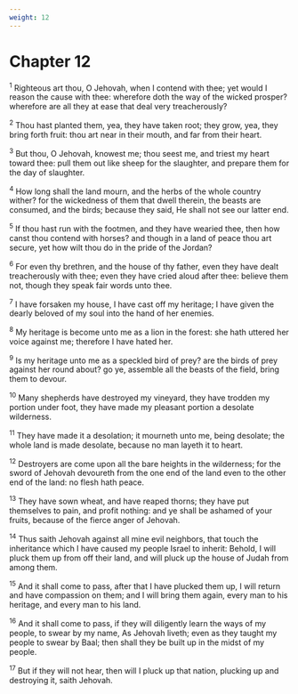 ```yaml
---
weight: 12
---
```


# Chapter 12

<sup>1</sup> Righteous art thou, O Jehovah, when I contend with thee; yet would I reason the cause with thee: wherefore doth the way of the wicked prosper? wherefore are all they at ease that deal very treacherously? 

<sup>2</sup> Thou hast planted them, yea, they have taken root; they grow, yea, they bring forth fruit: thou art near in their mouth, and far from their heart. 

<sup>3</sup> But thou, O Jehovah, knowest me; thou seest me, and triest my heart toward thee: pull them out like sheep for the slaughter, and prepare them for the day of slaughter. 

<sup>4</sup> How long shall the land mourn, and the herbs of the whole country wither? for the wickedness of them that dwell therein, the beasts are consumed, and the birds; because they said, He shall not see our latter end. 

<sup>5</sup> If thou hast run with the footmen, and they have wearied thee, then how canst thou contend with horses? and though in a land of peace thou art secure, yet how wilt thou do in the pride of the Jordan? 

<sup>6</sup> For even thy brethren, and the house of thy father, even they have dealt treacherously with thee; even they have cried aloud after thee: believe them not, though they speak fair words unto thee. 

<sup>7</sup> I have forsaken my house, I have cast off my heritage; I have given the dearly beloved of my soul into the hand of her enemies. 

<sup>8</sup> My heritage is become unto me as a lion in the forest: she hath uttered her voice against me; therefore I have hated her. 

<sup>9</sup> Is my heritage unto me as a speckled bird of prey? are the birds of prey against her round about? go ye, assemble all the beasts of the field, bring them to devour. 

<sup>10</sup> Many shepherds have destroyed my vineyard, they have trodden my portion under foot, they have made my pleasant portion a desolate wilderness. 

<sup>11</sup> They have made it a desolation; it mourneth unto me, being desolate; the whole land is made desolate, because no man layeth it to heart. 

<sup>12</sup> Destroyers are come upon all the bare heights in the wilderness; for the sword of Jehovah devoureth from the one end of the land even to the other end of the land: no flesh hath peace. 

<sup>13</sup> They have sown wheat, and have reaped thorns; they have put themselves to pain, and profit nothing: and ye shall be ashamed of your fruits, because of the fierce anger of Jehovah. 

<sup>14</sup> Thus saith Jehovah against all mine evil neighbors, that touch the inheritance which I have caused my people Israel to inherit: Behold, I will pluck them up from off their land, and will pluck up the house of Judah from among them. 

<sup>15</sup> And it shall come to pass, after that I have plucked them up, I will return and have compassion on them; and I will bring them again, every man to his heritage, and every man to his land. 

<sup>16</sup> And it shall come to pass, if they will diligently learn the ways of my people, to swear by my name, As Jehovah liveth; even as they taught my people to swear by Baal; then shall they be built up in the midst of my people. 

<sup>17</sup> But if they will not hear, then will I pluck up that nation, plucking up and destroying it, saith Jehovah. 


